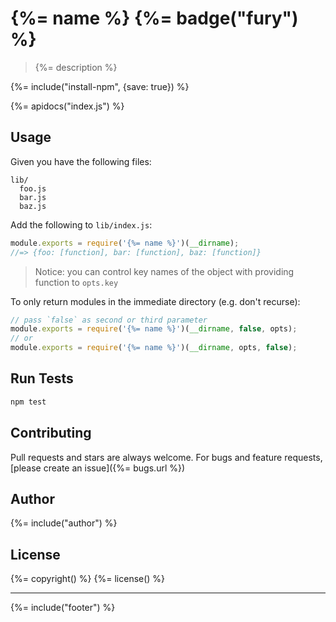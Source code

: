# {%= name %} {%= badge("fury") %}

> {%= description %}

{%= include("install-npm", {save: true}) %}

{%= apidocs("index.js") %}

## Usage
Given you have the following files:
```
lib/
  foo.js
  bar.js
  baz.js
```

Add the following to `lib/index.js`:

```js
module.exports = require('{%= name %}')(__dirname);
//=> {foo: [function], bar: [function], baz: [function]}
```
> Notice: you can control key names of the object with providing function to `opts.key`

To only return modules in the immediate directory (e.g. don't recurse):

```js
// pass `false` as second or third parameter
module.exports = require('{%= name %}')(__dirname, false, opts);
// or
module.exports = require('{%= name %}')(__dirname, opts, false);
```

## Run Tests
```bash
npm test
```

## Contributing
Pull requests and stars are always welcome. For bugs and feature requests, [please create an issue]({%= bugs.url %})

## Author
{%= include("author") %}

## License
{%= copyright() %}
{%= license() %}

***

{%= include("footer") %}